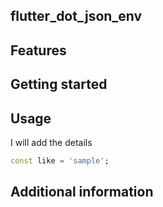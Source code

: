 ## flutter_dot_json_env

## Features

## Getting started

## Usage

I will add the details

```dart
const like = 'sample';
```

## Additional information
